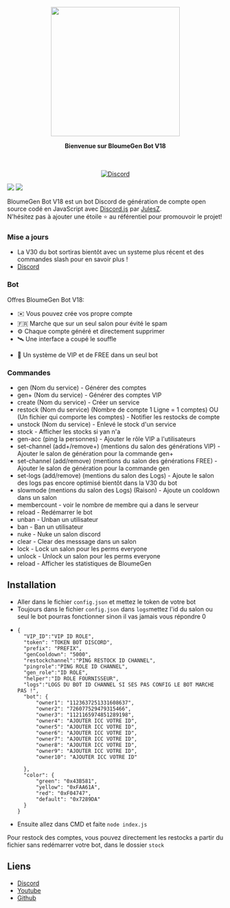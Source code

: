 <p align="center">
  <img src="https://share.creavite.co/MBqK7PfYzbvFvpHN.gif" width="300">
</p>

<p align="center">
  <b>Bienvenue sur BloumeGen Bot V18</b>
</p>

<p align="center">
    <br/><br/>
    <a href="https://discord.gg/bloumegen" target="_blank">
        <img src="https://img.shields.io/discord/1137011826593378376.svg?logo=discord&colorB=7289DA" alt="Discord" />
    </a>
</p>

[![](https://img.shields.io/badge/discord.js-v12.0.0--dev-blue.svg?logo=npm)](https://github.com/discordjs)
[![](https://img.shields.io/badge/paypal-donate-blue.svg)](https://paypal.me/BloumeGen)

BloumeGen Bot V18 est un bot Discord de génération de compte open source codé en JavaScript avec [Discord.js](https://discord.js.org) par [JulesZ](https://github.com/JulesZYTB).  
N'hésitez pas à ajouter une étoile ⭐ au référentiel pour promouvoir le projet!


### Mise a jours 
* La V30 du bot sortiras bientôt avec un systeme plus récent et des commandes slash pour en savoir plus !
*   [Discord](https://discord.gg/bloumegen)

### Bot

Offres BloumeGen Bot V18:
*   ✉️ Vous pouvez crée vos propre compte
*   🇫🇷 Marche que sur un seul salon pour évité le spam
*   ⚙️ Chaque compte généré et directement supprimer
*   🛰️ Une interface a coupé le souffle 
+   🌟 Un système de VIP et de FREE dans un seul bot

### Commandes

* gen (Nom du service) - Générer des comptes
* gen+ (Nom du service) - Générer des comptes VIP
* create (Nom du service) - Créer un service
* restock (Nom du service) (Nombre de compte 1 Ligne = 1 comptes) OU (Un fichier qui comporte les comptes) - Notifier les restocks de compte
* unstock (Nom du service) - Enlevé le stock d'un service
* stock - Afficher les stocks si yan n'a
* gen-acc (ping la personnes) - Ajouter le rôle VIP a l'utilisateurs
* set-channel (add+/remove+) (mentions du salon des générations VIP) - Ajouter le salon de génération pour la commande gen+
* set-channel (add/remove) (mentions du salon des générations FREE) - Ajouter le salon de génération pour la commande gen
* set-logs (add/remove) (mentions du salon des Logs) - Ajoute le salon des logs pas encore optimisé bientôt dans la V30 du bot
* slowmode (mentions du salon des Logs) (Raison) - Ajoute un cooldown dans un salon
* membercount - voir le nombre de membre qui a dans le serveur
* reload - Redémarrer le bot
* unban - Unban un utilisateur 
* ban - Ban un utilisateur 
* nuke - Nuke un salon discord
* clear - Clear des messsage dans un salon
* lock - Lock un salon pour les perms everyone
* unlock - Unlock un salon pour les perms everyone
* reload - Afficher les statistiques de BloumeGen

## Installation

* Aller dans le fichier `config.json` et mettez le token de votre bot
* Toujours dans le fichier `config.json` dans `logs`mettez l'id du salon ou seul le bot pourras fonctionner sinon il vas jamais vous répondre 0
* ```
  {
    "VIP_ID":"VIP ID ROLE",
    "token": "TOKEN BOT DISCORD",
    "prefix": "PREFIX",
    "genCooldown": "5000",
    "restockchannel":"PING RESTOCK ID CHANNEL",
    "pingrole":"PING ROLE ID CHANNEL",
    "gen_role":"ID ROLE",
    "helper":"ID ROLE FOURNISSEUR",
    "logs":"LOGS DU BOT ID CHANNEL SI SES PAS CONFIG LE BOT MARCHE PAS !",
    "bot": {
        "owner1": "1123637251331608637",
        "owner2": "726077529479315466",
        "owner3": "1121165974851289198",
        "owner4": "AJOUTER ICC VOTRE ID",
        "owner5": "AJOUTER ICC VOTRE ID",
        "owner6": "AJOUTER ICC VOTRE ID",
        "owner7": "AJOUTER ICC VOTRE ID",
        "owner8": "AJOUTER ICC VOTRE ID",
        "owner9": "AJOUTER ICC VOTRE ID",
        "owner10": "AJOUTER ICC VOTRE ID"

    },
    "color": {
        "green": "0x43B581",
        "yellow": "0xFAA61A",
        "red": "0xF04747",
        "default": "0x7289DA"
    }
  }

* Ensuite allez dans CMD et faite `node index.js`

Pour restock des comptes, vous pouvez directement les restocks a partir du fichier sans redémarrer votre bot, dans le dossier `stock`
## Liens

*   [Discord](https://discord.gg/bloumegen)
*   [Youtube](https://www.youtube.com/julesZYTB)
*   [Github](https://github.com/JulesZYTB/)

